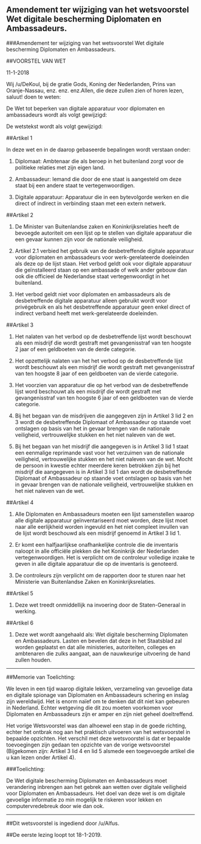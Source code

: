 ## Amendement ter wijziging van het wetsvoorstel Wet digitale bescherming Diplomaten en Ambassadeurs. 
 
###Amendement ter wijziging van het wetsvoorstel Wet digitale bescherming Diplomaten en Ambassadeurs.

##VOORSTEL VAN WET

11-1-2018

Wij /u/DeKoul, bij de gratie Gods, Koning der Nederlanden, Prins van Oranje-Nassau, enz. enz. enz.Allen, die deze zullen zien of horen lezen, saluut! doen te weten:

De Wet tot beperken van digitale apparatuur voor diplomaten en ambassadeurs wordt als volgt gewijzigd:

De wetstekst wordt als volgt gewijzigd:

##Artikel 1

In deze wet en in de daarop gebaseerde bepalingen wordt verstaan onder:

1. Diplomaat: Ambtenaar die als beroep in het buitenland zorgt voor de politieke relaties met zijn eigen land.

2. Ambassadeur: Iemand die door de ene staat is aangesteld om deze staat bij een andere staat te vertegenwoordigen.

3. Digitale apparatuur: Apparatuur die in een bytevolgorde werken en die direct of indirect in verbinding staan met een extern netwerk.

##Artikel 2

1. De Minister van Buitenlandse zaken en Koninkrijksrelaties heeft de bevoegde autoriteit om een lijst op te stellen van digitale apparatuur die een gevaar kunnen zijn voor de nationale veiligheid.

2. Artikel 2.1 verbied het gebruik van de desbetreffende digitale apparatuur voor diplomaten en ambassadeurs voor werk-gerelateerde doeleinden als deze op de lijst staan. Het verbod geldt ook voor digitale apparatuur die geïnstalleerd staan op een ambassade of welk ander gebouw dan ook die officieel de Nederlandse staat vertegenwoordigt in het buitenland.

3. Het verbod geldt niet voor diplomaten en ambassadeurs als de desbetreffende digitale apparatuur alleen gebruikt wordt voor privégebruik en als het desbetreffende apparatuur geen enkel direct of indirect verband heeft met werk-gerelateerde doeleinden.

##Artikel 3

1. Het nalaten van het verbod op de desbetreffende lijst wordt beschouwt als een misdrijf die wordt gestraft met gevangenisstraf van ten hoogste 2 jaar of een geldboeten van de derde categorie.

2. Het opzettelijk nalaten van het het verbod op de desbetreffende lijst wordt beschouwt als een misdrijf die wordt gestraft met gevangenisstraf van ten hoogste 8 jaar of een geldboeten van de vierde categorie.

3. Het voorzien van apparatuur die op het verbod van de desbetreffende lijst word beschouwt als een misdrijf die wordt gestraft met gevangenisstraf van ten hoogste 6 jaar of een geldboeten van de vierde categorie.

4. Bij het begaan van de misdrijven die aangegeven zijn in Artikel 3 lid 2 en 3 wordt de desbetreffende Diplomaat of Ambassadeur op staande voet ontslagen op basis van het in gevaar brengen van de nationale veiligheid, vertrouwelijke stukken en het niet naleven van de wet.

5. Bij het begaan van het misdrijf die aangegeven is in Artikel 3 lid 1 staat een eenmalige reprimande vast voor het verzuimen van de nationale veiligheid, vertrouwelijke stukken en het niet naleven van de wet. Mocht de persoon in kwestie echter meerdere keren betrokken zijn bij het misdrijf die aangegeven is in Artikel 3 lid 1 dan wordt de desbetreffende Diplomaat of Ambassadeur op staande voet ontslagen op basis van het in gevaar brengen van de nationale veiligheid, vertrouwelijke stukken en het niet naleven van de wet.

##Artikel 4

1. Alle Diplomaten en Ambassadeurs moeten een lijst samenstellen waarop alle digitale apparatuur geïnventariseerd moet worden, deze lijst moet naar alle eerlijkheid worden ingevuld en het niet compleet invullen van de lijst wordt beschouwd als een misdrijf genoemd in Artikel 3 lid 1.

2. Er komt een halfjaarlijkse onafhankelijke controle die de inventaris naloopt in alle officiële plekken die het Koninkrijk der Nederlanden vertegenwoordigen. Het is verplicht om de controleur volledige inzake te geven in alle digitale apparatuur die op de inventaris is genoteerd.

3. De controleurs zijn verplicht om de rapporten door te sturen naar het Ministerie van Buitenlandse Zaken en Koninkrijksrelaties.

##Artikel 5

1. Deze wet treedt onmiddellijk na invoering door de Staten-Generaal in werking.

##Artikel 6

1. Deze wet wordt aangehaald als: Wet digitale bescherming Diplomaten en Ambassadeurs. Lasten en bevelen dat deze in het Staatsblad zal worden geplaatst en dat alle ministeries, autoriteiten, colleges en ambtenaren die zulks aangaat, aan de nauwkeurige uitvoering de hand zullen houden.

---

##Memorie van Toelichting:


We leven in een tijd waarop digitale lekken, verzameling van gevoelige data en digitale spionage van Diplomaten en Ambassadeurs schering en inslag zijn wereldwijd. Het is enorm naïef om te denken dat dit niet kan gebeuren in Nederland. Echter wetgeving die dit zou moeten voorkomen voor Diplomaten en Ambassadeurs zijn er amper en zijn niet geheel doeltreffend.

Het vorige Wetsvoorstel was dan alhoewel een stap in de goede richting, echter het ontbrak nog aan het praktisch uitvoeren van het wetsvoorstel in bepaalde opzichten. Het verschil met deze wetsvoorstel is dat er bepaalde toevoegingen zijn gedaan ten opzichte van de vorige wetsvoorstel (Bijgekomen zijn: Artikel 3 lid 4 en lid 5 alsmede een toegevoegde artikel die u kan lezen onder Artikel 4).

###Toelichting:

De Wet digitale bescherming Diplomaten en Ambassadeurs moet verandering inbrengen aan het gebrek aan wetten over digitale veiligheid voor Diplomaten en Ambassadeurs. Het doel van deze wet is om digitale gevoelige informatie zo min mogelijk te riskeren voor lekken en computervredebreuk door wie dan ook.

---

##Dit wetsvoorstel is ingediend door /u/Alfus.

##De eerste lezing loopt tot 18-1-2019.